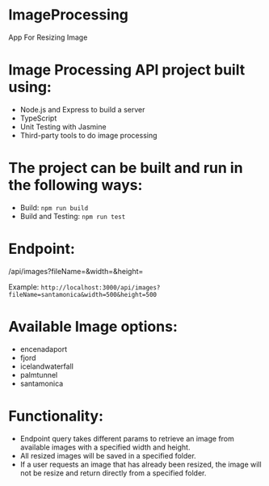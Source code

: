 # ImageProcessing
App For Resizing Image

# Image Processing API project built using:
- Node.js and Express to build a server
- TypeScript 
- Unit Testing with Jasmine
- Third-party tools to do image processing


# The project can be built and run in the following ways:
- Build:
  `npm run build`
- Build and Testing:
  `npm run test`
  

# Endpoint:
/api/images?fileName=<imageName>&width=<width>&height=<height>

Example:
`http://localhost:3000/api/images?fileName=santamonica&width=500&height=500`

  
# Available Image options:
- encenadaport
- fjord
- icelandwaterfall
- palmtunnel
- santamonica

# Functionality:
- Endpoint query takes different params to retrieve an image from available images with a specified width and height.
- All resized images will be saved in a specified folder.
- If a user requests an image that has already been resized, the image will not be resize and return directly from a specified folder. 

  
